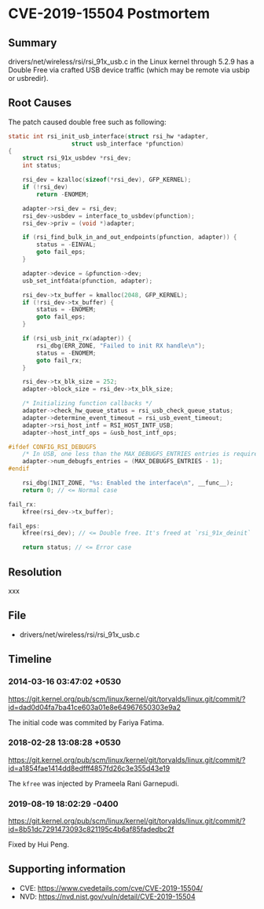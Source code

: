 # CVE-2019-15504 Postmortem

## Summary

drivers/net/wireless/rsi/rsi_91x_usb.c in the Linux kernel through 5.2.9 has a Double Free via crafted USB device traffic (which may be remote via usbip or usbredir).

## Root Causes

The patch caused double free such as following:

```c
static int rsi_init_usb_interface(struct rsi_hw *adapter,
				  struct usb_interface *pfunction)
{
	struct rsi_91x_usbdev *rsi_dev;
	int status;

	rsi_dev = kzalloc(sizeof(*rsi_dev), GFP_KERNEL);
	if (!rsi_dev)
		return -ENOMEM;

	adapter->rsi_dev = rsi_dev;
	rsi_dev->usbdev = interface_to_usbdev(pfunction);
	rsi_dev->priv = (void *)adapter;

	if (rsi_find_bulk_in_and_out_endpoints(pfunction, adapter)) {
		status = -EINVAL;
		goto fail_eps;
	}

	adapter->device = &pfunction->dev;
	usb_set_intfdata(pfunction, adapter);

	rsi_dev->tx_buffer = kmalloc(2048, GFP_KERNEL);
	if (!rsi_dev->tx_buffer) {
		status = -ENOMEM;
		goto fail_eps;
	}

	if (rsi_usb_init_rx(adapter)) {
		rsi_dbg(ERR_ZONE, "Failed to init RX handle\n");
		status = -ENOMEM;
		goto fail_rx;
	}

	rsi_dev->tx_blk_size = 252;
	adapter->block_size = rsi_dev->tx_blk_size;

	/* Initializing function callbacks */
	adapter->check_hw_queue_status = rsi_usb_check_queue_status;
	adapter->determine_event_timeout = rsi_usb_event_timeout;
	adapter->rsi_host_intf = RSI_HOST_INTF_USB;
	adapter->host_intf_ops = &usb_host_intf_ops;

#ifdef CONFIG_RSI_DEBUGFS
	/* In USB, one less than the MAX_DEBUGFS_ENTRIES entries is required */
	adapter->num_debugfs_entries = (MAX_DEBUGFS_ENTRIES - 1);
#endif

	rsi_dbg(INIT_ZONE, "%s: Enabled the interface\n", __func__);
	return 0; // <= Normal case

fail_rx:
	kfree(rsi_dev->tx_buffer);

fail_eps:
	kfree(rsi_dev); // <= Double free. It's freed at `rsi_91x_deinit`

	return status; // <= Error case
```

## Resolution

xxx

## File

* drivers/net/wireless/rsi/rsi_91x_usb.c

## Timeline

### 2014-03-16 03:47:02 +0530

https://git.kernel.org/pub/scm/linux/kernel/git/torvalds/linux.git/commit/?id=dad0d04fa7ba41ce603a01e8e64967650303e9a2

The initial code was commited by Fariya Fatima.

### 2018-02-28 13:08:28 +0530

https://git.kernel.org/pub/scm/linux/kernel/git/torvalds/linux.git/commit/?id=a1854fae1414dd8edfff4857fd26c3e355d43e19

The `kfree` was injected by Prameela Rani Garnepudi.

### 2019-08-19 18:02:29 -0400

https://git.kernel.org/pub/scm/linux/kernel/git/torvalds/linux.git/commit/?id=8b51dc7291473093c821195c4b6af85fadedbc2f

Fixed by Hui Peng.

## Supporting information

* CVE: https://www.cvedetails.com/cve/CVE-2019-15504/
* NVD: https://nvd.nist.gov/vuln/detail/CVE-2019-15504
